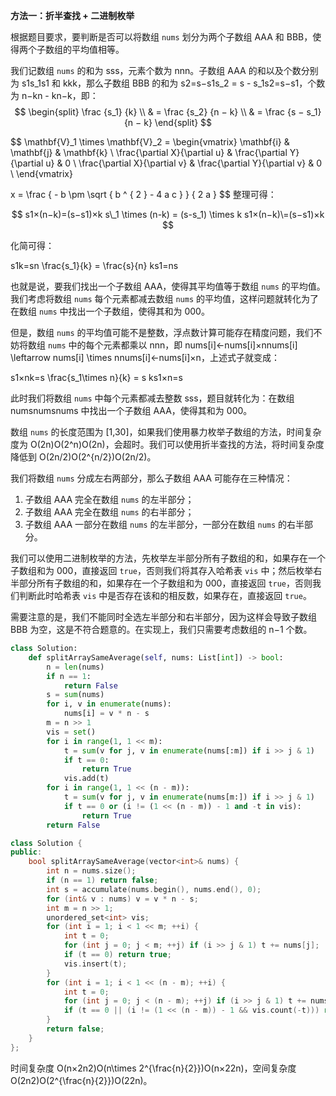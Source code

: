 **方法一：折半查找 + 二进制枚举**

根据题目要求，要判断是否可以将数组 `nums` 划分为两个子数组 AAA 和 BBB，使得两个子数组的平均值相等。

我们记数组 `nums` 的和为 sss，元素个数为 nnn。子数组 AAA 的和以及个数分别为 s1s\_1s1 和 kkk，那么子数组 BBB 的和为 s2=s−s1s\_2 = s - s\_1s2\=s−s1，个数为 n−kn - kn−k，即：  
$$
\begin{split}
\frac {s_1} {k} \\
& = \frac {s_2} {n − k} \\
& = \frac {s − s_1} {n − k}
\end{split}
$$

$$
\mathbf{V}_1 \times \mathbf{V}_2 =  \begin{vmatrix}
\mathbf{i} & \mathbf{j} & \mathbf{k} \\
\frac{\partial X}{\partial u} &  \frac{\partial Y}{\partial u} & 0 \\
\frac{\partial X}{\partial v} &  \frac{\partial Y}{\partial v} & 0 \\
\end{vmatrix}

$$
$$
x = \frac { - b \pm \sqrt { b ^ { 2 } - 4 a c } } { 2 a }
$$
整理可得：

$$
s1×(n−k)=(s−s1)×k s\_1 \times (n-k) = (s-s_1) \times k s1×(n−k)\=(s−s1)×k
$$

化简可得：

s1k=sn \\frac{s\_1}{k} = \\frac{s}{n} ks1\=ns

也就是说，要我们找出一个子数组 AAA，使得其平均值等于数组 `nums` 的平均值。我们考虑将数组 `nums` 每个元素都减去数组 `nums` 的平均值，这样问题就转化为了在数组 `nums` 中找出一个子数组，使得其和为 000。

但是，数组 `nums` 的平均值可能不是整数，浮点数计算可能存在精度问题，我们不妨将数组 `nums` 中的每个元素都乘以 nnn，即 nums\[i\]←nums\[i\]×nnums\[i\] \\leftarrow nums\[i\] \\times nnums\[i\]←nums\[i\]×n，上述式子就变成：

s1×nk=s \\frac{s\_1\\times n}{k} = s ks1×n\=s

此时我们将数组 `nums` 中每个元素都减去整数 sss，题目就转化为：在数组 numsnumsnums 中找出一个子数组 AAA，使得其和为 000。

数组 `nums` 的长度范围为 \[1,30\]，如果我们使用暴力枚举子数组的方法，时间复杂度为 O(2n)O(2^n)O(2n)，会超时。我们可以使用折半查找的方法，将时间复杂度降低到 O(2n/2)O(2^{n/2})O(2n/2)。

我们将数组 `nums` 分成左右两部分，那么子数组 AAA 可能存在三种情况：

1.  子数组 AAA 完全在数组 `nums` 的左半部分；
2.  子数组 AAA 完全在数组 `nums` 的右半部分；
3.  子数组 AAA 一部分在数组 `nums` 的左半部分，一部分在数组 `nums` 的右半部分。

我们可以使用二进制枚举的方法，先枚举左半部分所有子数组的和，如果存在一个子数组和为 000，直接返回 `true`，否则我们将其存入哈希表 `vis` 中；然后枚举右半部分所有子数组的和，如果存在一个子数组和为 000，直接返回 `true`，否则我们判断此时哈希表 `vis` 中是否存在该和的相反数，如果存在，直接返回 `true`。

需要注意的是，我们不能同时全选左半部分和右半部分，因为这样会导致子数组 BBB 为空，这是不符合题意的。在实现上，我们只需要考虑数组的 n−1 个数。


```python
class Solution:
    def splitArraySameAverage(self, nums: List[int]) -> bool:
        n = len(nums)
        if n == 1:
            return False
        s = sum(nums)
        for i, v in enumerate(nums):
            nums[i] = v * n - s
        m = n >> 1
        vis = set()
        for i in range(1, 1 << m):
            t = sum(v for j, v in enumerate(nums[:m]) if i >> j & 1)
            if t == 0:
                return True
            vis.add(t)
        for i in range(1, 1 << (n - m)):
            t = sum(v for j, v in enumerate(nums[m:]) if i >> j & 1)
            if t == 0 or (i != (1 << (n - m)) - 1 and -t in vis):
                return True
        return False
```
```c++
class Solution {
public:
    bool splitArraySameAverage(vector<int>& nums) {
        int n = nums.size();
        if (n == 1) return false;
        int s = accumulate(nums.begin(), nums.end(), 0);
        for (int& v : nums) v = v * n - s;
        int m = n >> 1;
        unordered_set<int> vis;
        for (int i = 1; i < 1 << m; ++i) {
            int t = 0;
            for (int j = 0; j < m; ++j) if (i >> j & 1) t += nums[j];
            if (t == 0) return true;
            vis.insert(t);
        }
        for (int i = 1; i < 1 << (n - m); ++i) {
            int t = 0;
            for (int j = 0; j < (n - m); ++j) if (i >> j & 1) t += nums[m + j];
            if (t == 0 || (i != (1 << (n - m)) - 1 && vis.count(-t))) return true;
        }
        return false;
    }
};

```

时间复杂度 O(n×2n2)O(n\\times 2^{\\frac{n}{2}})O(n×22n)，空间复杂度 O(2n2)O(2^{\\frac{n}{2}})O(22n)。